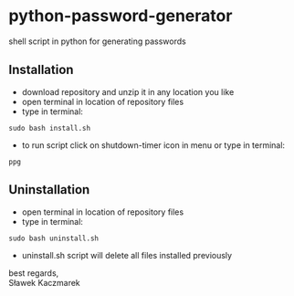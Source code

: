 # python-password-generator
shell script in python for generating passwords

## Installation

* download repository and unzip it in any location you like
* open terminal in location of repository files
* type in terminal:

```
sudo bash install.sh
```

* to run script click on shutdown-timer icon in menu or type in terminal:

```
ppg
```

## Uninstallation

* open terminal in location of repository files
* type in terminal:

```
sudo bash uninstall.sh
```

* uninstall.sh script will delete all files installed previously

best regards,  
Sławek Kaczmarek
